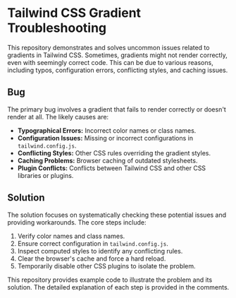 # Tailwind CSS Gradient Troubleshooting

This repository demonstrates and solves uncommon issues related to gradients in Tailwind CSS.  Sometimes, gradients might not render correctly, even with seemingly correct code.  This can be due to various reasons, including typos, configuration errors, conflicting styles, and caching issues.

## Bug

The primary bug involves a gradient that fails to render correctly or doesn't render at all.  The likely causes are:

* **Typographical Errors:** Incorrect color names or class names.
* **Configuration Issues:** Missing or incorrect configurations in `tailwind.config.js`.
* **Conflicting Styles:** Other CSS rules overriding the gradient styles.
* **Caching Problems:** Browser caching of outdated stylesheets.
* **Plugin Conflicts:** Conflicts between Tailwind CSS and other CSS libraries or plugins.

## Solution

The solution focuses on systematically checking these potential issues and providing workarounds.  The core steps include:

1. Verify color names and class names.
2. Ensure correct configuration in `tailwind.config.js`.
3. Inspect computed styles to identify any conflicting rules.
4. Clear the browser's cache and force a hard reload.
5. Temporarily disable other CSS plugins to isolate the problem.

This repository provides example code to illustrate the problem and its solution.  The detailed explanation of each step is provided in the comments.